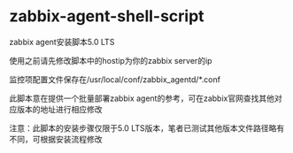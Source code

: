 # zabbix-agent-shell-script

zabbix agent安装脚本5.0 LTS

使用之前请先修改脚本中的hostip为你的zabbix server的ip

监控项配置文件保存在/usr/local/conf/zabbix_agentd/*.conf

此脚本意在提供一个批量部署zabbix agent的参考，可在zabbix官网查找其他对应版本的地址进行相应修改

注意：此脚本的安装步骤仅限于5.0 LTS版本，笔者已测试其他版本文件路径略有不同，可根据安装流程修改
